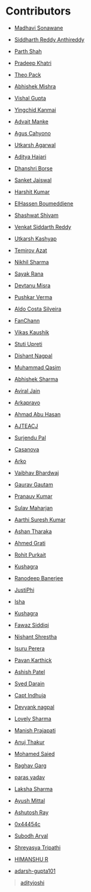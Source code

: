 # Contributors
- <a href="https://github.com/CODING-Enthusiast9857" target="_blank">Madhavi Sonawane</a>

- <a href="https://github.com/Siddharth2812" target="_blank">Siddharth Reddy Anthireddy</a>

- <a href="https://github.com/codingis4noobs2" target="_blank">Parth Shah</a>

- <a href="https://github.com/PradeepKhatri" target="_blank">Pradeep Khatri</a>

- <a href="https://github.com/FuriKuri" target="_blank">Theo Pack</a>

- <a href="https://github.com/Unseen-firebrand" target="_blank">Abhishek Mishra</a>

- <a href="https://github.com/guptamanu409" target="_blank">Vishal Gupta</a>

- <a href="https://github.com/Yingchid" target="_blank">Yingchid Kanmai</a>

- <a href="https://github.com/TGFlame" target="_blank">Advait Manke</a>

- <a href="https://github.com/balitax" target="_blank">Agus Cahyono</a>

- <a href="https://github.com/TGFlame" target="_blank">Utkarsh Agarwal</a>

- <a href="https://github.com/adityahajari14" target="_blank">Aditya Hajari</a>

- <a href="https://github.com/Dhanshriborse" target="_blank">Dhanshri Borse</a>

- <a href="https://github.com/SanketJ29" target="_blank">Sanket Jaiswal</a>

- <a href="https://github.com/harshitkumar77" target="_blank">Harshit Kumar</a>

- <a href="https://github.com/Elhasssen" target="_blank">ElHassen Boumeddiene</a>

- <a href="https://github.com/Shashwat49" target="_blank">Shashwat Shivam</a>

- <a href="https://github.com/venkat-siddarth" target="_blank">Venkat Siddarth Reddy</a>

- <a href="https://github.com/mrgentlemanus" target="_blank">Utkarsh Kashyap</a>

- <a href="https://github.com/temirovazat" target="_blank">Temirov Azat</a>

- <a href="https://github.com/Nikhilcode123" target="_blank">Nikhil Sharma</a>

- <a href="https://github.com/Sayak-Rana" target="_blank">Sayak Rana</a>

- <a href="https://github.com/devtanumisra" target="_blank">Devtanu Misra</a>

- <a href="https://github.com/pushkar2112" target="_blank">Pushkar Verma</a>

- <a href="https://github.com/backtoaldo" target="_blank">Aldo Costa Silveira</a>

- <a href="https://github.com/fanchann" target="_blank">FanChann</a>

- <a href="https://github.com/vipul723" target="_blank">Vikas Kaushik</a>

- <a href="https://github.com/thestuti" target="_blank">Stuti Upreti</a>

- <a href="https://github.com/Dishant10" target="_blank">Dishant Nagpal</a>

- <a href="https://github.com/qasim0014" target="_blank">Muhammad Qasim</a>

- <a href="https://github.com/Abhisharma85" target="_blank">Abhishek Sharma</a>

- <a href="https://github.com/Aviral2002" target="_blank">Aviral Jain</a>

- <a href="https://github.com/arka9088" target="_blank">Arkapravo</a>

- <a href="https://github.com/eby8zevin" target="_blank">Ahmad Abu Hasan</a>

- <a href="https://github.com/AJTEACH" target="_blank">AJTEACJ</a>

- <a href="https://github.com/surjendu104" target="_blank">Surjendu Pal</a>

- <a href="https://github.com/thecasanovaa" target="_blank">Casanova</a>

- <a href="https://github.com/beingcoder29" target="_blank">Arko</a>

- <a href="https://github.com/vaibhavx42" target="_blank">Vaibhav Bhardwaj</a>

- <a href="https://github.com/gauravgautam00" target="_blank">Gaurav Gautam</a>

- <a href="https://github.com/Pranauv-Kumar1803" target="_blank">Pranauv Kumar</a>

- <a href="https://github.com/sulavmhrzn" target="_blank">Sulav Maharjan</a>

- <a href="https://github.com/ask-1710" target="_blank">Aarthi Suresh Kumar</a>

- <a href="https://github.com/ashan-tharaka" target="_blank">Ashan Tharaka</a>

- <a href="https://github.com/AhmedGrati" target="_blank">Ahmed Grati</a>

- <a href="https://github.com/codeswithroh" target="_blank">Rohit Purkait</a>

- <a href="https://github.com/kushagra-a" target="_blank">Kushagra</a>

- <a href="https://github.com/ranodeepbanerjee" target="_blank">Ranodeep Banerjee</a>

- <a href="https://github.com/Justiphi" target="_blank">JustiPhi</a>

- <a href="https://github.com/Isha333-web" target="_blank">Isha</a>

- <a href="https://github.com/kushagra-a" target="_blank">Kushagra</a>

- <a href="https://github.com/fawazsiddiqi" target="_blank">Fawaz Siddiqi</a>

- <a href="https://github.com/sNishant011" target="_blank">Nishant Shrestha</a>

- <a href="https://github.com/Isuruperera18" target="_blank">Isuru Perera</a>

- <a href="https://github.com/Mre11i0t" target="_blank">Pavan Karthick</a>

- <a href="https://github.com/Ashishatel" target="_blank">Ashish Patel</a>

- <a href="https://github.com/Darainn" target="_blank">Syed Darain</a>

- <a href="https://github.com/CaptIndhuja" target="_blank">Capt Indhuja</a>

- <a href="https://github.com/2devyank" target="_blank">Devyank nagpal</a>

- <a href="https://github.com/CoderLovely08" target="_blank">Lovely Sharma</a>

- <a href="https://github.com/Manish19629" target="_blank">Manish Prajapati</a>

- <a href="https://github.com/anuj-thakur-513" target="_blank">Anuj Thakur</a>

- <a href="https://github.com/Moglten" target="_blank">Mohamed Saied</a>

- <a href="https://github.com/grraghav120" target="_blank">Raghav Garg</a>

- <a href="https://github.com/parasyadav08" target="_blank">paras yadav</a>

- <a href="https://github.com/laksh1270" target="_blank">Laksha Sharma</a>

- <a href="https://github.com/AyushMittal10" target="_blank">Ayush Mittal</a>

- <a href="https://github.com/Ashutosh-Ray" target="_blank">Ashutosh Ray</a>

- <a href="https://github.com/0x44454c" target="_blank">0x44454c</a>

- <a href="https://github.com/asubodh" target="_blank">Subodh Aryal</a>

- <a href="https://github.com/shreyasya07" target="_blank">Shreyasya Tripathi</a>


- <a href="https://github.com/heyhimansh" target="_blank">HIMANSHU R</a>

- <a href="https://github.com/adarsh-gupta101" target="_blank">adarsh-gupta101</a>

><a href="https://github.com/adityjoshi" target="_blank">adityjoshi</a>
